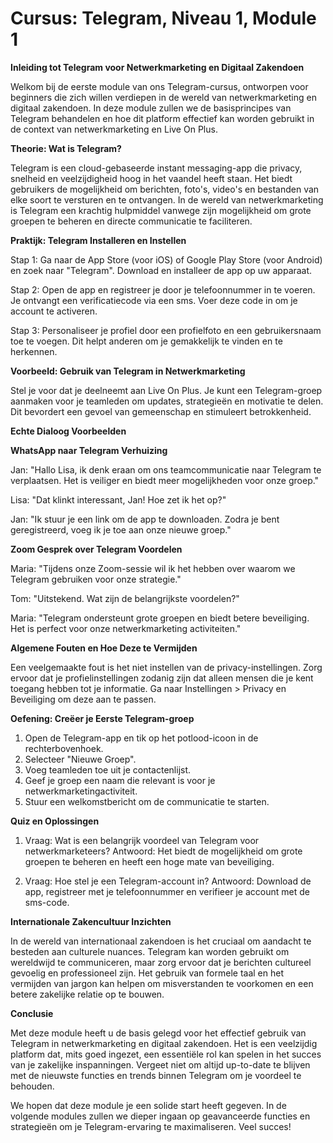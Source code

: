 # **Cursus: Telegram, Niveau 1, Module 1**

**Inleiding tot Telegram voor Netwerkmarketing en Digitaal Zakendoen**

Welkom bij de eerste module van ons Telegram-cursus, ontworpen voor beginners die zich willen verdiepen in de wereld van netwerkmarketing en digitaal zakendoen. In deze module zullen we de basisprincipes van Telegram behandelen en hoe dit platform effectief kan worden gebruikt in de context van netwerkmarketing en Live On Plus.

**Theorie: Wat is Telegram?**

Telegram is een cloud-gebaseerde instant messaging-app die privacy, snelheid en veelzijdigheid hoog in het vaandel heeft staan. Het biedt gebruikers de mogelijkheid om berichten, foto's, video's en bestanden van elke soort te versturen en te ontvangen. In de wereld van netwerkmarketing is Telegram een krachtig hulpmiddel vanwege zijn mogelijkheid om grote groepen te beheren en directe communicatie te faciliteren.

**Praktijk: Telegram Installeren en Instellen**

Stap 1: Ga naar de App Store (voor iOS) of Google Play Store (voor Android) en zoek naar "Telegram". Download en installeer de app op uw apparaat.

Stap 2: Open de app en registreer je door je telefoonnummer in te voeren. Je ontvangt een verificatiecode via een sms. Voer deze code in om je account te activeren.

Stap 3: Personaliseer je profiel door een profielfoto en een gebruikersnaam toe te voegen. Dit helpt anderen om je gemakkelijk te vinden en te herkennen.

**Voorbeeld: Gebruik van Telegram in Netwerkmarketing**

Stel je voor dat je deelneemt aan Live On Plus. Je kunt een Telegram-groep aanmaken voor je teamleden om updates, strategieën en motivatie te delen. Dit bevordert een gevoel van gemeenschap en stimuleert betrokkenheid.

**Echte Dialoog Voorbeelden**

**WhatsApp naar Telegram Verhuizing**

Jan: "Hallo Lisa, ik denk eraan om ons teamcommunicatie naar Telegram te verplaatsen. Het is veiliger en biedt meer mogelijkheden voor onze groep."

Lisa: "Dat klinkt interessant, Jan! Hoe zet ik het op?"

Jan: "Ik stuur je een link om de app te downloaden. Zodra je bent geregistreerd, voeg ik je toe aan onze nieuwe groep."

**Zoom Gesprek over Telegram Voordelen**

Maria: "Tijdens onze Zoom-sessie wil ik het hebben over waarom we Telegram gebruiken voor onze strategie."

Tom: "Uitstekend. Wat zijn de belangrijkste voordelen?"

Maria: "Telegram ondersteunt grote groepen en biedt betere beveiliging. Het is perfect voor onze netwerkmarketing activiteiten."

**Algemene Fouten en Hoe Deze te Vermijden**

Een veelgemaakte fout is het niet instellen van de privacy-instellingen. Zorg ervoor dat je profielinstellingen zodanig zijn dat alleen mensen die je kent toegang hebben tot je informatie. Ga naar Instellingen > Privacy en Beveiliging om deze aan te passen.

**Oefening: Creëer je Eerste Telegram-groep**

1. Open de Telegram-app en tik op het potlood-icoon in de rechterbovenhoek.
2. Selecteer "Nieuwe Groep".
3. Voeg teamleden toe uit je contactenlijst.
4. Geef je groep een naam die relevant is voor je netwerkmarketingactiviteit.
5. Stuur een welkomstbericht om de communicatie te starten.

**Quiz en Oplossingen**

1. Vraag: Wat is een belangrijk voordeel van Telegram voor netwerkmarketeers?
   Antwoord: Het biedt de mogelijkheid om grote groepen te beheren en heeft een hoge mate van beveiliging.
   
2. Vraag: Hoe stel je een Telegram-account in?
   Antwoord: Download de app, registreer met je telefoonnummer en verifieer je account met de sms-code.

**Internationale Zakencultuur Inzichten**

In de wereld van internationaal zakendoen is het cruciaal om aandacht te besteden aan culturele nuances. Telegram kan worden gebruikt om wereldwijd te communiceren, maar zorg ervoor dat je berichten cultureel gevoelig en professioneel zijn. Het gebruik van formele taal en het vermijden van jargon kan helpen om misverstanden te voorkomen en een betere zakelijke relatie op te bouwen.

**Conclusie**

Met deze module heeft u de basis gelegd voor het effectief gebruik van Telegram in netwerkmarketing en digitaal zakendoen. Het is een veelzijdig platform dat, mits goed ingezet, een essentiële rol kan spelen in het succes van je zakelijke inspanningen. Vergeet niet om altijd up-to-date te blijven met de nieuwste functies en trends binnen Telegram om je voordeel te behouden.

We hopen dat deze module je een solide start heeft gegeven. In de volgende modules zullen we dieper ingaan op geavanceerde functies en strategieën om je Telegram-ervaring te maximaliseren. Veel succes!